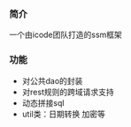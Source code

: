 ### 简介

  一个由icode团队打造的ssm框架

### 功能

  * 对公共dao的封装
  * 对rest规则的跨域请求支持
  * 动态拼接sql
  * util类：日期转换  加密等
